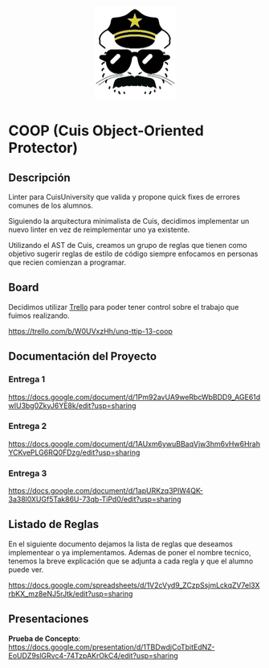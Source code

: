 <p align="center"><img src="Icon.jpeg" alt="COOP Icon" width="161" height="188"/></p>

# COOP (Cuis Object-Oriented Protector) 

## Descripción

Linter para CuisUniversity que valida y propone quick fixes de errores comunes de los alumnos.

Siguiendo la arquitectura minimalista de Cuis, decidimos implementar un nuevo linter en vez de reimplementar uno ya existente.

Utilizando el AST de Cuis, creamos un grupo de reglas que tienen como objetivo sugerir reglas de estilo de código siempre enfocamos en personas que recien comienzan a programar.

## Board

Decidimos utilizar [Trello](https://trello.com) para poder tener control sobre el trabajo que fuimos realizando.

https://trello.com/b/W0UVxzHh/unq-ttip-13-coop

## Documentación del Proyecto

### Entrega 1 

https://docs.google.com/document/d/1Pm92avUA9weRbcWbBDD9_AGE61dwIU3bg0ZkyJ6YE8k/edit?usp=sharing

### Entrega 2

https://docs.google.com/document/d/1AUxm6ywuBBaqVjw3hm6vHw6HrahYCKvePLG6RQ0FDzg/edit?usp=sharing

### Entrega 3

https://docs.google.com/document/d/1apURKzq3PlW4QK-3a38l0XUGf5Tak86U-73qb-TiPd0/edit?usp=sharing

## Listado de Reglas

En el siguiente documento dejamos la lista de reglas que deseamos implementear o ya implementamos.
Ademas de poner el nombre tecnico, tenemos la breve explicación que se adjunta a cada regla y que el alumno puede ver.

https://docs.google.com/spreadsheets/d/1V2cVyd9_ZCzpSsjmLckqZV7el3XrbKX_mz8eNJ5rJtk/edit?usp=sharing

## Presentaciones

__Prueba de Concepto__: https://docs.google.com/presentation/d/1TBDwdjCoTbitEdNZ-EoUDZ9slGRvc4-74TzpAKrOkC4/edit?usp=sharing



